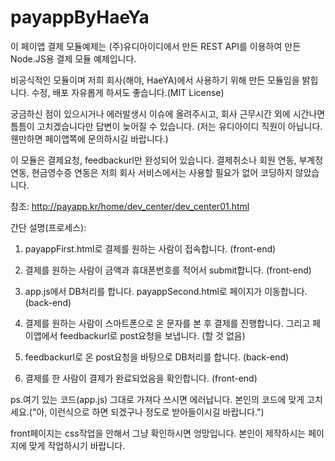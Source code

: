 # payappByHaeYa

이 페이앱 결제 모듈예제는 (주)유디아이디에서 만든 REST API를 이용하여 만든 Node.JS용 결제 모듈 예제입니다.


비공식적인 모듈이며 저희 회사(해야, HaeYA)에서 사용하기 위해 만든 모듈임을 밝힙니다. 수정, 배포 자유롭게 하셔도 좋습니다.(MIT License)


궁금하신 점이 있으시거나 에러발생시 이슈에 올려주시고, 회사 근무시간 외에 시간나면 틈틈이 고치겠습니다만 답변이 늦어질 수 있습니다.
(저는 유디아이디 직원이 아닙니다. 웬만하면 페이앱쪽에 문의하시길 바랍니다.)


이 모듈은 결제요청, feedbackurl만 완성되어 있습니다. 결제취소나 회원 연동, 부계정 연동, 현금영수증 연동은 저희 회사 서비스에서는 사용할 필요가 없어 코딩하지 않았습니다.


참조: http://payapp.kr/home/dev_center/dev_center01.html


간단 설명(프로세스):

1. payappFirst.html로 결제를 원하는 사람이 접속합니다. (front-end)

2. 결제를 원하는 사람이 금액과 휴대폰번호를 적어서 submit합니다. (front-end)

3. app.js에서 DB처리를 합니다. payappSecond.html로 페이지가 이동합니다. (back-end)

4. 결제를 원하는 사람이 스마트폰으로 온 문자를 본 후 결제를 진행합니다. 그리고 페이앱에서 feedbackurl로 post요청을 보냅니다. (할 것 없음)

5. feedbackurl로 온 post요청을 바탕으로 DB처리를 합니다. (back-end)

6. 결제를 한 사람이 결제가 완료되었음을 확인합니다. (front-end)



ps.여기 있는 코드(app.js) 그대로 가져다 쓰시면 에러납니다. 본인의 코드에 맞게 고치세요.("아, 이런식으로 하면 되겠구나 정도로 받아들이시길 바랍니다.")

front페이지는 css작업을 안해서 그냥 확인하시면 엉망입니다. 본인이 제작하시는 페이지에 맞게 작업하시기 바랍니다.
